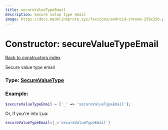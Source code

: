 ```yaml
---
title: secureValueTypeEmail
description: Secure value type email
image: https://docs.madelineproto.xyz/favicons/android-chrome-256x256.png
---
```

# Constructor: secureValueTypeEmail  
[Back to constructors index](index.md)



Secure value type email




### Type: [SecureValueType](../types/SecureValueType.md)


### Example:

```php
$secureValueTypeEmail = ['_' => 'secureValueTypeEmail'];
```  


Or, if you're into Lua:

```lua
secureValueTypeEmail={_='secureValueTypeEmail'}

```


